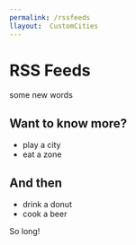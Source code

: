 ```yaml
---
permalink: /rssfeeds
llayout:  CustomCities
---
```


# RSS Feeds

some new words

## Want to know more?

- play a city
- eat a zone

## And then

- drink a donut
- cook a beer

So long!